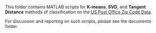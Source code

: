 This folder contains MATLAB scripts for **K-means**, **SVD**, and **Tangent Distance** methods of classification on the [US Post Office Zip Code Data](https://web.stanford.edu/~hastie/StatLearnSparsity_files/DATA/zipcode.html).

For discussion and reporting on such scripts, please see the documents folder.

